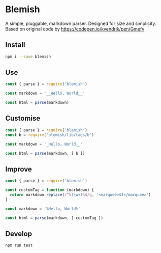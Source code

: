 # Blemish

A simple, pluggable, markdown parser. Designed for size and simplicity.
Based on original code by https://codepen.io/kvendrik/pen/Gmefv

## Install

```bash
npm i --save blemish
```

## Use

```js
const { parse } = require('blemish')

const markdown = '__Hello, World__'

const html = parse(markdown)
```

## Customise

```js
const { parse } = require('blemish')
const b = require('blemish/lib/tags/b')

const markdown = '_Hello, World__'

const html = parse(markdown, [ b ])
```

## Improve

```js
const { parse } = require('blemish')

const customTag = function (markdown) {
  return markdown.replace(/^%(\w+)%$/g, '<marquee>$1</marquee>')
}

const markdown = '%Hello, World%'

const html = parse(markdown, [ customTag ])
```

## Develop

```bash
npm run test
```
